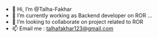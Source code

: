 - 👋 Hi, I’m @Talha-Fakhar
- 🌱 I’m currently working as Backend developer on ROR ...
- 💞️ I’m looking to collaborate on project related to ROR
- 📫 Email me : talhafakhar123@gmail.com

<!---
Talha-Fakhar/Talha-Fakhar is a ✨ special ✨ repository because its `README.md` (this file) appears on your GitHub profile.
You can click the Preview link to take a look at your changes.
--->
